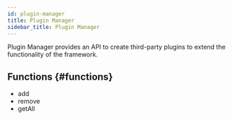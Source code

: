 ```yaml
---
id: plugin-manager
title: Plugin Manager
sidebar_title: Plugin Manager
---
```


Plugin Manager provides an API to create third-party plugins to extend the functionality of the framework.

## Functions {#functions}
* add
* remove
* getAll